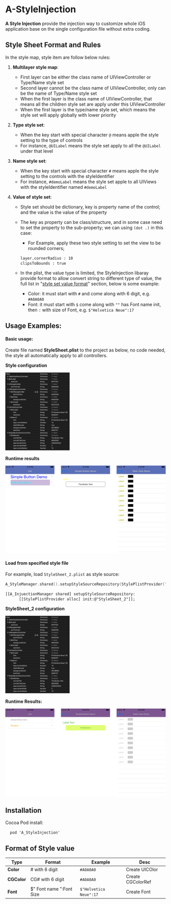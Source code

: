 # A-StyleInjection

**A Style Injection** provide the injection way to customize whole iOS application base on the single configuration file without extra coding.


## Style Sheet Format and Rules

In the style map, style item are follow below rules:

1. **Multilayer style map**:
   - First layer can be either the class name of UIViewController or Type/Name style set  
   - Second layer cannot be the class name of UIViewController, only can be the name of Type/Name style set
   - When the first layer is the class name of UIViewController, that means all the children style set are apply under this UIViewController
   - When the first layer is the type/name style set, which means the style set will apply globally with lower priority

2. **Type style set**:  
   - When the key start with special character `@` means apple the style setting to the type of controls
   - For instance, `@UILabel` means the style set apply to all the `@UILabel` under that level

3. **Name style set**:  
   - When the key start with special character `#` means apple the style setting to the controls with the styleIdentifier
   - For instance, `#demoLabel` means the style set apple to all UIViews with the styleIdentifier named `#demoLabel`  

4. **Value of style set**:  
   - Style set should be dictionary, key is property name of the control; and the value is the value of the property
   
   - The key as property can be class/structure, and in some case need to set the property to the sub-property; we can using `(dot .)` in this case:
     + For Example, apply these two style setting to set the view to be rounded corners; 
     ```
     layer.cornerRadius : 10
     clipsToBounds : true
     ```
   
   - In the plist, the value type is limited, the StyleInjection libaray provide format to allow convert string to different type of value, the full list in "[style set value format](#style_set_value_format)" section, below is some example:
     + Color: it must start with `#` and come along with 6 digit, e.g. `#A0A0A0`  
     + Font: it must start with `$` come along with `""` has Font name init, then `:` with size of Font, e.g. `$"Helvetica Neue":17`



## Usage Examples:

#### Basic usage:

Create file named **StyleSheet.plist** to the project as below, no code needed, the style all automatically apply to all controllers.

**Style configuration**

<img src="./Example/ReadmePhotos/StyleSetting_1.png" alt="StyleSetting_1" width="40%" />

**Runtime results**

![PhoneScreen_1](./Example/ReadmePhotos/PhoneScreen_1.png)

#### Load from specified style file

For example, load `StyleSheet_2.plist` as style source:

```swift
A_StyleManager.shared().setupStyleSourceRepository(StylePlistProvider("StyleSheet_2"))
```

```objc
[[A_InjuectionManager shared] setupStyleSourceRepository:
      [[StylePlistProvider alloc] init:@"StyleSheet_2"]];
```

**StyleSheet_2 configuration**

<img src="./Example/ReadmePhotos/StyleSetting_1.png" alt="StyleSetting_2" width="40%" />

**Runtime Results:**

![PhoneScreen_1](./Example/ReadmePhotos/PhoneScreen_2.png)




## Installation
Cocoa Pod install:
```
  pod 'A_StyleInjection'
```


## Format of Style value

| Type  | Format                   | Example                | Desc |
| ----- | ------------------------ | ---------------------- | ---- |
| **Color** | \# with 6 digit          | `#A0A0A0`             | Create UICOlor |
| **CGColor** | CG\# with 6 digit | `#A0A0A0` | Create CGColorRef |
| **Font** | $" Font name ":Font Size | `$"Helvetica Neue":17` | Create Font |


